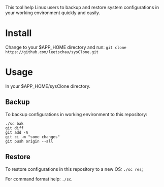 This tool help Linux users to backup and restore system configurations
in your working environment quickly and easily.

# Install

Change to your $APP_HOME directory and run:
`git clone https://github.com/leetschau/sysClone.git`

# Usage

In your $APP_HOME/sysClone directory.

## Backup

To backup configurations in working environment to this repository:

    ./sc bak
    git diff
    git add -A
    git ci -m "some changes"
    git push origin --all

## Restore

To restore configurations in this repository to a new OS:
`./sc res`;

For command format help: `./sc`.
